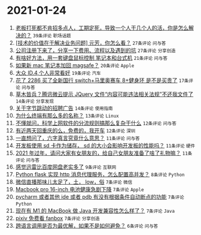 # 2021-01-24

1. [老板打死都不肯招多点人，工期定死，导致一个人干几个人的活，你是怎么解决的？](https://www.v2ex.com/t/747824) `39条评论` `职场话题`
1. [[技术的价值在于解决业务问题] 元芳，你怎么看？](https://www.v2ex.com/t/747800) `27条评论` `问与答`
1. [公司注册下来了，分享一下费用、流程以及遇到的坑](https://www.v2ex.com/t/747843) `27条评论` `分享创造`
1. [有啥好方法，用一套键盘鼠标控制 笔记本和台式机](https://www.v2ex.com/t/747842) `21条评论` `问与答`
1. [如果新 mac 笔记本加回 magsafe？](https://www.v2ex.com/t/747820) `20条评论` `Apple`
1. [大众 ID.4,个人非常看好](https://www.v2ex.com/t/747823) `19条评论` `汽车`
1. [花了 2286 买了全新国行 switch+马里奥赛车 8+健身环 是不是买贵了](https://www.v2ex.com/t/747831) `17条评论` `问与答`
1. [草木皆兵？腾讯微云提示 JQuery 文件“内容可能违法相关法规”不还我文件了](https://www.v2ex.com/t/747875) `14条评论` `分享发现`
1. [关于字节跳动的招聘广告](https://www.v2ex.com/t/747825) `14条评论` `使用指南`
1. [为什么终端有那么多的名称？](https://www.v2ex.com/t/747815) `13条评论` `Linux`
1. [不懂就问，科学上网软件的分流规则搞那么复杂干什么](https://www.v2ex.com/t/747883) `12条评论` `问与答`
1. [有近两天回重庆的么，免费的，我开车](https://www.v2ex.com/t/747794) `12条评论` `深圳`
1. [一直想问了，六字真言究竟什么意思？](https://www.v2ex.com/t/747865) `11条评论` `问与答`
1. [开发板使用 sd 卡作为储存， sd 的大小会影响开发板的性能吗？](https://www.v2ex.com/t/747845) `11条评论` `硬件`
1. [2021 年过年，请问大家有女朋友的，给自己女朋友准备了啥了礼物嘛？](https://www.v2ex.com/t/747805) `11条评论` `问与答`
1. [感觉迅雷比百度网盘老实多了](https://www.v2ex.com/t/747861) `9条评论` `互联网`
1. [Python flask 实现 http 消息代理服务，怎么配置高并发？](https://www.v2ex.com/t/747840) `8条评论` `Python`
1. [微信直播那味儿太足了，土， low，俗](https://www.v2ex.com/t/747868) `7条评论` `微信`
1. [Macbook pro 16-inch 电池健康急剧下降](https://www.v2ex.com/t/747867) `7条评论` `Apple`
1. [pycharm 或者其他 ide 或者 pdb 有没有根据条件自动断点的功能](https://www.v2ex.com/t/747826) `7条评论` `Python`
1. [现在有 M1 的 MacBook 做 Java 开发兼容性怎么样了？](https://www.v2ex.com/t/747818) `7条评论` `Java`
1. [pixiv 免费看 fanbox](https://www.v2ex.com/t/747804) `7条评论` `分享创造`
1. [跨语言调用是否为最优解，如果不是如何避免？](https://www.v2ex.com/t/747889) `6条评论` `问与答`

